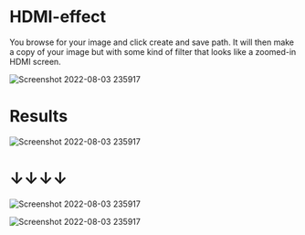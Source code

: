 # HDMI-effect

You browse for your image and click create and save path. It will then make a copy of your image but with some kind of filter that looks like a zoomed-in HDMI screen.

![Screenshot 2022-08-03 235917](https://i.imgur.com/BXngwar.png)


# Results
![Screenshot 2022-08-03 235917](https://i.imgur.com/63rB4Lc.png)
# ↓↓↓↓
![Screenshot 2022-08-03 235917](https://i.imgur.com/p9o6Biv.png)

![Screenshot 2022-08-03 235917](https://i.imgur.com/usWh0f3.png)

